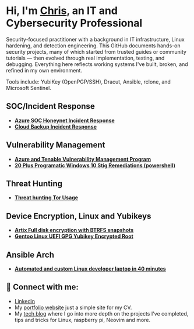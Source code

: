 
# Hi, I'm [Chris](https://www.linkedin.com/in/chris-munoz-88052b207), an IT and Cybersecurity Professional

Security-focused practitioner with a background in IT infrastructure, Linux hardening, and detection engineering. This GitHub documents hands-on security projects, many of which started from trusted guides or community tutorials — then evolved through real implementation, testing, and debugging. Everything here reflects working systems I've built, broken, and refined in my own environment.

Tools include: YubiKey (OpenPGP/SSH), Dracut, Ansible, rclone, and Microsoft Sentinel.

## SOC/Incident Response

  - **[Azure SOC Honeynet Incident Response](https://github.com/cmpi66/soc-azure-honeynet)**
  - **[Cloud Backup Incident Response](https://github.com/cmpi66/idrive-storage-IR)**

## Vulnerability Management

  - **[Azure and Tenable Vulnerability Management Program](https://github.com/cmpi66/vuln-management-program-tenable)**
  - **[20 Plus Programatic Windows 10 Stig Remediations (powershell)](https://github.com/cmpi66/windows-stig-remediations)**

## Threat Hunting

  - **[Threat hunting Tor Usage](https://github.com/cmpi66/threat-hunting-tor)**

## Device Encryption, Linux and Yubikeys

  - **[Artix Full disk encryption with BTRFS snapshots](https://github.com/cmpi66/artix-full-disk-encrypted-uefi)**
  - **[Gentoo Linux UEFI GPG Yubikey Encrypted Root](https://github.com/cmpi66/gentoo-gpg-encrypted-guide)**

## Ansible Arch
  - **[Automated and custom Linux developer laptop in 40 minutes](https://github.com/cmpi66/ansible-bootstrap)**

<!-- ## Websites built with Hugo -->
<!--   - **[simple portfolio/CV site deployed with netlify](https://github.com/cmpi66/portfolio)** -->
<!--   - **[Tech blog on Linux, security and more, deployed with netlify](https://github.com/cmpi66/netlify)** -->

## 🤳 Connect with me:

<!-- [<img align="left" alt="chris | LinkedIn" width="22px" src="https://cdn.jsdelivr.net/npm/simple-icons@v3/icons/linkedin.svg" />][linkedin] -->
<!-- [<img align="left" alt="Josh | Twitter" width="22px" src="https://cdn.jsdelivr.net/npm/simple-icons@v3/icons/twitter.svg" />][twitter] -->
<!-- [<img align="left" alt="Josh | Instagram" width="22px" src="https://cdn.jsdelivr.net/npm/simple-icons@v3/icons/instagram.svg" />][instagram] -->
<!-- [<img align="left" alt="Chris | Website" width="22px" src="https://cdn.jsdelivr.net/npm/simple-icons@v3/icons/instagram.svg" />][website] -->


- [Linkedin](https://www.linkedin.com/in/chris-munoz-88052b207/) 
- My [portfolio website](https://munozpi.com) just a simple site for my CV. 
- My [tech blog](https://notes.munozpi.com) where I go into more depth on the projects I've completed, tips and tricks for Linux, raspberry pi, Neovim and more.


<!--
**cmpi66/cmpi66** is a ✨ _special_ ✨ repository because its `README.md` (this file) appears on your GitHub profile.

Here are some ideas to get you started:

- 🔭 I’m currently working on ...
- 🌱 I’m currently learning ...
- 👯 I’m looking to collaborate on ...
- 🤔 I’m looking for help with ...
- 💬 Ask me about ...
- 📫 How to reach me: ...
- ⚡ Fun fact: ...
-->
